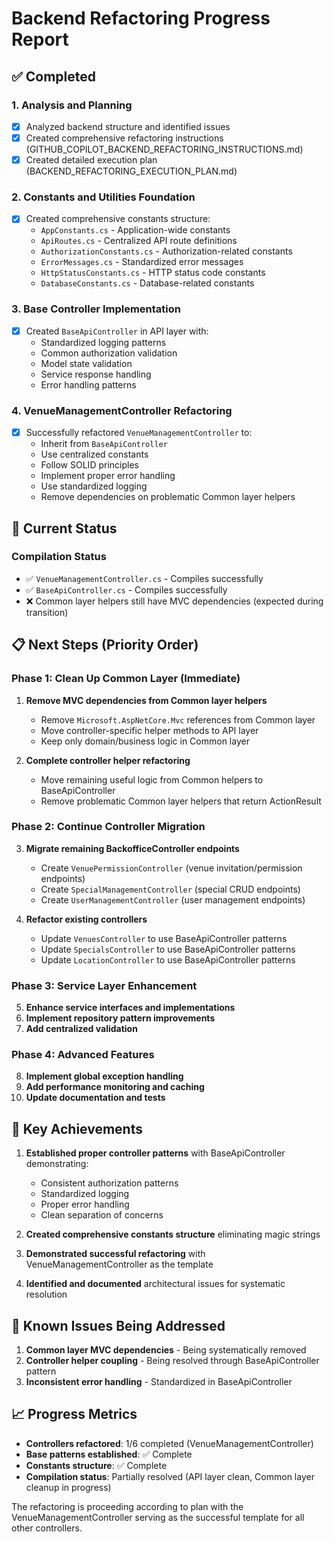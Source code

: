 # Backend Refactoring Progress Report

## ✅ Completed

### 1. Analysis and Planning
- [x] Analyzed backend structure and identified issues
- [x] Created comprehensive refactoring instructions (GITHUB_COPILOT_BACKEND_REFACTORING_INSTRUCTIONS.md)
- [x] Created detailed execution plan (BACKEND_REFACTORING_EXECUTION_PLAN.md)

### 2. Constants and Utilities Foundation
- [x] Created comprehensive constants structure:
  - `AppConstants.cs` - Application-wide constants
  - `ApiRoutes.cs` - Centralized API route definitions
  - `AuthorizationConstants.cs` - Authorization-related constants
  - `ErrorMessages.cs` - Standardized error messages
  - `HttpStatusConstants.cs` - HTTP status code constants
  - `DatabaseConstants.cs` - Database-related constants

### 3. Base Controller Implementation
- [x] Created `BaseApiController` in API layer with:
  - Standardized logging patterns
  - Common authorization validation
  - Model state validation
  - Service response handling
  - Error handling patterns

### 4. VenueManagementController Refactoring
- [x] Successfully refactored `VenueManagementController` to:
  - Inherit from `BaseApiController`
  - Use centralized constants
  - Follow SOLID principles
  - Implement proper error handling
  - Use standardized logging
  - Remove dependencies on problematic Common layer helpers

## 🔧 Current Status

### Compilation Status
- ✅ `VenueManagementController.cs` - Compiles successfully
- ✅ `BaseApiController.cs` - Compiles successfully
- ❌ Common layer helpers still have MVC dependencies (expected during transition)

## 📋 Next Steps (Priority Order)

### Phase 1: Clean Up Common Layer (Immediate)
1. **Remove MVC dependencies from Common layer helpers**
   - Remove `Microsoft.AspNetCore.Mvc` references from Common layer
   - Move controller-specific helper methods to API layer
   - Keep only domain/business logic in Common layer

2. **Complete controller helper refactoring**
   - Move remaining useful logic from Common helpers to BaseApiController
   - Remove problematic Common layer helpers that return ActionResult

### Phase 2: Continue Controller Migration
3. **Migrate remaining BackofficeController endpoints**
   - Create `VenuePermissionController` (venue invitation/permission endpoints)
   - Create `SpecialManagementController` (special CRUD endpoints)
   - Create `UserManagementController` (user management endpoints)

4. **Refactor existing controllers**
   - Update `VenuesController` to use BaseApiController patterns
   - Update `SpecialsController` to use BaseApiController patterns
   - Update `LocationController` to use BaseApiController patterns

### Phase 3: Service Layer Enhancement
5. **Enhance service interfaces and implementations**
6. **Implement repository pattern improvements**
7. **Add centralized validation**

### Phase 4: Advanced Features
8. **Implement global exception handling**
9. **Add performance monitoring and caching**
10. **Update documentation and tests**

## 🎯 Key Achievements

1. **Established proper controller patterns** with BaseApiController demonstrating:
   - Consistent authorization patterns
   - Standardized logging
   - Proper error handling
   - Clean separation of concerns

2. **Created comprehensive constants structure** eliminating magic strings

3. **Demonstrated successful refactoring** with VenueManagementController as the template

4. **Identified and documented** architectural issues for systematic resolution

## 🚨 Known Issues Being Addressed

1. **Common layer MVC dependencies** - Being systematically removed
2. **Controller helper coupling** - Being resolved through BaseApiController pattern
3. **Inconsistent error handling** - Standardized in BaseApiController

## 📈 Progress Metrics

- **Controllers refactored**: 1/6 completed (VenueManagementController)
- **Base patterns established**: ✅ Complete
- **Constants structure**: ✅ Complete
- **Compilation status**: Partially resolved (API layer clean, Common layer cleanup in progress)

The refactoring is proceeding according to plan with the VenueManagementController serving as the successful template for all other controllers.
